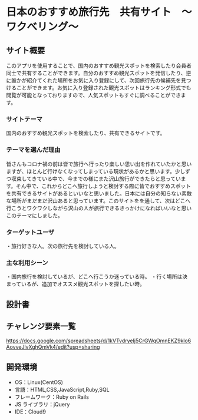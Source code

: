 # 日本のおすすめ旅行先　共有サイト　〜ワクべリング〜

## サイト概要

このアプリを使用することで、国内のおすすめ観光スポットを検索したり会員者同士で共有することができます。自分のおすすめ観光スポットを発信したり、逆に誰かが紹介てくれた場所をお気に入り登録にして、次回旅行先の候補先を見つけることができます。お気に入り登録された観光スポットはランキング形式でも閲覧が可能となっておりますので、人気スポットもすぐに調べることができます。


### サイトテーマ

国内のおすすめ観光スポットを検索したり、共有できるサイトです。

### テーマを選んだ理由

皆さんもコロナ禍の前は皆で旅行へ行ったり楽しい思い出を作れていたかと思いますが、ほとんど行けなくなってしまっている現状があるかと思います。少しずつ収束してきている中で、今までの様にまた沢山旅行ができたらと思っています。そん中で、これからどこへ旅行しようと検討する際に皆でおすすめスポットを共有できるサイトがあるといいなと思いました。日本には自分の知らない素敵な場所がまだまだ沢山あると思っています。このサイトをを通して、次はどこへ行こうとワクワクしながら沢山の人が旅行できるきっかけになればいいなと思いこのテーマにしました。


### ターゲットユーザ

・旅行好きな人。次の旅行先を検討している人。

### 主な利用シーン

・国内旅行を検討しているが、どこへ行こうか迷っている時。
・行く場所は決まっているが、追加でオススメ観光スポットを探したい時。


## 設計書


## チャレンジ要素一覧

https://docs.google.com/spreadsheets/d/1kVTvdryeIj5CrGWqOmnEKZ9klo6AovveJlvXghQmVk4/edit?usp=sharing

## 開発環境

- OS：Linux(CentOS)
- 言語：HTML,CSS,JavaScript,Ruby,SQL
- フレームワーク：Ruby on Rails
- JS ライブラリ：jQuery
- IDE：Cloud9